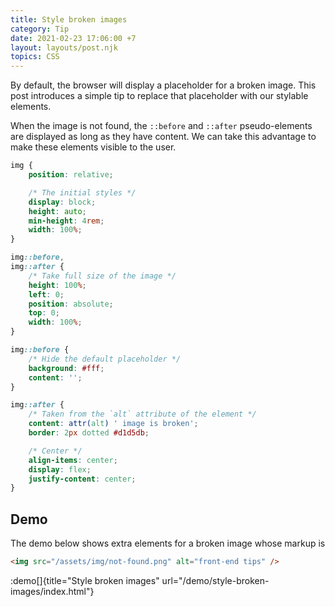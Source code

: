 ```yaml
---
title: Style broken images
category: Tip
date: 2021-02-23 17:06:00 +7
layout: layouts/post.njk
topics: CSS
---
```


By default, the browser will display a placeholder for a broken image. This post introduces a simple tip to replace that placeholder with our stylable elements.

When the image is not found, the `::before` and `::after` pseudo-elements are displayed as long as they have content. We can take this advantage to make these elements visible to the user.

```css
img {
    position: relative;

    /* The initial styles */
    display: block;
    height: auto;
    min-height: 4rem;
    width: 100%;
}

img::before,
img::after {
    /* Take full size of the image */
    height: 100%;
    left: 0;
    position: absolute;
    top: 0;
    width: 100%;
}

img::before {
    /* Hide the default placeholder */
    background: #fff;
    content: '';
}

img::after {
    /* Taken from the `alt` attribute of the element */
    content: attr(alt) ' image is broken';
    border: 2px dotted #d1d5db;

    /* Center */
    align-items: center;
    display: flex;
    justify-content: center;
}
```

## Demo

The demo below shows extra elements for a broken image whose markup is

```html
<img src="/assets/img/not-found.png" alt="front-end tips" />
```

:demo[]{title="Style broken images" url="/demo/style-broken-images/index.html"}
